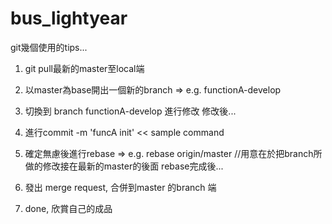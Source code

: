 # bus_lightyear

git幾個使用的tips...

1. git pull最新的master至local端
2. 以master為base開出一個新的branch => e.g. functionA-develop
3. 切換到 branch functionA-develop 進行修改
修改後...
4. 進行commit -m 'funcA init' << sample command
5. 確定無慮後進行rebase => e.g. rebase origin/master //用意在於把branch所做的修改接在最新的master的後面
rebase完成後...

6. 發出 merge request, 合併到master 的branch 端
7. done, 欣賞自己的成品

